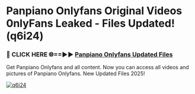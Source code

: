 # Panpiano Onlyfans Original Videos 0nlyFans Leaked - Files Updated! (q6i24)

<h3>🔴 CLICK HERE 🌐==►► <a href="https://tinyurl.com/ehrbuxhb" rel="nofollow">Panpiano Onlyfans Updated Files</a></h3>

Get Panpiano Onlyfans and all content. Now you can access all videos and pictures of Panpiano Onlyfans. New Updated Files 2025!

[![q6i24](https://i.imgur.com/lVYEuWS.gif)](https://tinyurl.com/ehrbuxhb)

